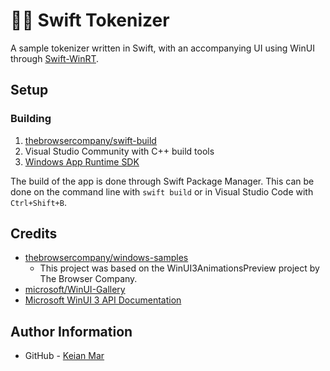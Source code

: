 # 🐦‍🔥 Swift Tokenizer

A sample tokenizer written in Swift, with an accompanying UI using WinUI through [Swift-WinRT](https://github.com/thebrowsercompany/swift-winrt).

## Setup

### Building
1. [thebrowsercompany/swift-build](https://github.com/thebrowsercompany/swift-build/releases)
2. Visual Studio Community with C++ build tools
3. [Windows App Runtime SDK](https://github.com/thebrowsercompany/swift-windowsappsdk?tab=readme-ov-file#using-windows-app-sdk)

The build of the app is done through Swift Package Manager. This can be done on the command line with `swift build` or in Visual Studio Code with `Ctrl+Shift+B`.

## Credits
- [thebrowsercompany/windows-samples](https://github.com/thebrowsercompany/windows-samples)
    - This project was based on the WinUI3AnimationsPreview project by The Browser Company.
- [microsoft/WinUI-Gallery](https://github.com/microsoft/WinUI-Gallery)
- [Microsoft WinUI 3 API Documentation](https://learn.microsoft.com/en-us/windows/windows-app-sdk/api/winrt/)

## Author Information
- GitHub - [Keian Mar](https://github.com/7kei)